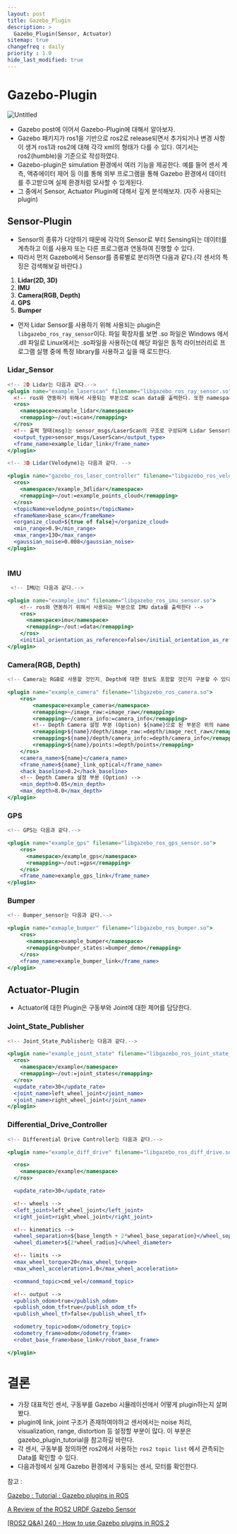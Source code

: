 ```yaml
---
layout: post
title: Gazebo_Plugin
description: >
  Gazebo_Plugin(Sensor, Actuator)
sitemap: true
changefreq : daily
priority : 1.0
hide_last_modified: true
---
```


# Gazebo-Plugin

![Untitled](https://raw.githubusercontent.com/eeoon/eeoon.github.io/main/robotics/images/gazebo_plugin/image.png)

- Gazebo post에 이어서 Gazebo-Plugin에 대해서 알아보자.
- Gazebo 패키지가 ros1을 기반으로 ros2로 release되면서 추가되거나 변경 사항이 생겨 ros1과 ros2에 대해 각각 xml의 형태가 다를 수 있다. 여기서는 ros2(humble)을 기준으로 작성하였다.
- Gazebo-plugin은 simulation 환경에서 여러 기능을 제공한다. 예를 들어 센서 계측, 액츄에이터 제어 등 이를 통해 외부 프로그램을 통해 Gazebo 환경에서 데이터를 주고받으며 실제 환경처럼 모사할 수 있게된다.
- 그 중에서 Sensor, Actuator Plugin에 대해서 깊게 분석해보자. (자주 사용되는 plugin)

## Sensor-Plugin

- Sensor의 종류가 다양하기 때문에 각각의 Sensor로 부터 Sensing되는 데이터를 계측하고 이를 사용자 또는 다른 프로그램과 연동하여 진행할 수 있다.
- 따라서 먼저 Gazebo에서 Sensor를 종류별로 분리하면 다음과 같다.(각 센서의 특징은 검색해보길 바란다.)

1. **Lidar(2D, 3D)**
2. **IMU**
3. **Camera(RGB, Depth)**
4. **GPS**
5. **Bumper**

- 먼저 Lidar Sensor를 사용하기 위해 사용되는 plugin은 `libgazebo_ros_ray_sensor`이다. 파일 확장자를 보면 .so 파일은 Windows 에서 .dll 파일로 Linux에서는 .so파일을 사용하는데 해당 파일은 동적 라이브러리로 프로그램 실행 중에 특정 library를 사용하고 싶을 때 로드한다.

### Lidar_Sensor

```jsx
<!-- 2D Lidar는 다음과 같다.-->
<plugin name="example_laserscan" filename="libgazebo_ros_ray_sensor.so">
  <!-- ros와 연동하기 위해서 사용되는 부분으로 scan data를 출력한다. 또한 namespace는 필수가 아니기 때문에 주석처리할 수 있다. -->
  <ros>
    <namespace>example_lidar</namespace>
    <remapping>~/out:=scan</remapping>
  </ros>
  <!-- 출력 형태(msg)는 sensor_msgs/LaserScan의 구조로 구성되며 Lidar Sensor의 frame을 설정한다. -->
  <output_type>sensor_msgs/LaserScan</output_type>
  <frame_name>example_lidar_link</frame_name>
</plugin>

<!-- 3D Lidar(Velodyne)는 다음과 같다. -->

<plugin name="gazebo_ros_laser_controller" filename="libgazebo_ros_velodyne_laser.so">
  <ros>
    <namespace>/example_3dlidar</namespace>
    <remapping>~/out:=example_points_cloud</remapping>
  </ros>
  <topicName>velodyne_points</topicName>
  <frameName>base_scan</frameName>
  <organize_cloud>${true of false}</organize_cloud>
  <min_range>0.9</min_range>
  <max_range>130</max_range>
  <gaussian_noise>0.008</gaussian_noise>
</plugin>
        
```

### **IMU**

```jsx
 <!-- IMU는 다음과 같다.-->

<plugin name="example_imu" filename="libgazebo_ros_imu_sensor.so">
    <!-- ros와 연동하기 위해서 사용되는 부분으로 IMU data를 출력한다 -->      
    <ros>
      <namespace>imu</namespace>
      <remapping>~/out:=data</remapping>
    </ros>
    <initial_orientation_as_reference>false</initial_orientation_as_reference>
</plugin>
```

### **Camera(RGB, Depth)**

```jsx
<!-- Camera는 RGB로 사용할 것인지, Depth에 대한 정보도 포함할 것인지 구분할 수 있다.-->

<plugin name="example_camera" filename="libgazebo_ros_camera.so">
    <ros>
        <namespace>example_camera</namespace>
        <remapping>~/image_raw:=image_raw</remapping>
        <remapping>~/camera_info:=camera_info</remapping>
        <!-- Depth Camera 설정 부분 (Option) ${name}으로 된 부분은 위의 namespace에서 설정한 example_camera가 삽입된다.-->
        <remapping>${name}/depth/image_raw:=depth/image_rect_raw</remapping>
        <remapping>${name}/depth/camera_info:=depth/camera_info</remapping>
        <remapping>${name}/points:=depth/points</remapping>
    </ros>
    <camera_name>${name}</camera_name>
    <frame_name>${name}_link_optical</frame_name>
    <hack_baseline>0.2</hack_baseline>
    <!-- Depth Camera 설정 부분 (Option) -->
    <min_depth>0.05</min_depth>
    <max_depth>8.0</max_depth>            
</plugin>        
```

### **GPS**

```jsx
<!-- GPS는 다음과 같다.-->

<plugin name="example_gps" filename="libgazebo_ros_gps_sensor.so">
    <ros>
      <namespace>/example_gps</namespace>
      <remapping>~/out:=gps</remapping>
    </ros>
    <frame_name>example_gps_link</frame_name>
</plugin>
```

### **Bumper**

```jsx
<!-- Bumper_sensor는 다음과 같다.-->

<plugin name="exmaple_bumper" filename="libgazebo_ros_bumper.so">
    <ros>
      <namespace>example_bumper</namespace>
      <remapping>bumper_states:=bumper_demo</remapping>
    </ros>
    <frame_name>example_bumper_link</frame_name>
</plugin>
```

## Actuator-Plugin

- Actuator에 대한 Plugin은 구동부와 Joint에 대한 제어를 담당한다.

### Joint_State_Publisher

```jsx
<!-- Joint_State_Publisher는 다음과 같다.-->

<plugin name="example_joint_state" filename="libgazebo_ros_joint_state_publisher.so">
  <ros>
    <namespace>/example</namespace>
    <remapping>~/out:=joint_states</remapping>
  </ros>
  <update_rate>30</update_rate>
  <joint_name>left_wheel_joint</joint_name>
  <joint_name>right_wheel_joint</joint_name>
</plugin>
```

### Differential_Drive_Controller

```jsx
<!-- Differential Drive Controller는 다음과 같다.-->

<plugin name="example_diff_drive" filename="libgazebo_ros_diff_drive.so">

  <ros>
    <namespace>/example</namespace>
  </ros>

  <update_rate>30</update_rate>

  <!-- wheels -->
  <left_joint>left_wheel_joint</left_joint>
  <right_joint>right_wheel_joint</right_joint>

  <!-- kinematics -->
  <wheel_separation>${base_length + 2*wheel_base_separation}</wheel_separation>
  <wheel_diameter>${2*wheel_radius}</wheel_diameter>

  <!-- limits -->
  <max_wheel_torque>20</max_wheel_torque>
  <max_wheel_acceleration>1.0</max_wheel_acceleration>

  <command_topic>cmd_vel</command_topic>

  <!-- output -->
  <publish_odom>true</publish_odom>
  <publish_odom_tf>true</publish_odom_tf>
  <publish_wheel_tf>false</publish_wheel_tf>

  <odometry_topic>odom</odometry_topic>
  <odometry_frame>odom</odometry_frame>
  <robot_base_frame>base_link</robot_base_frame>

</plugin>
```

# 결론

- 가장 대표적인 센서, 구동부를 Gazebo 시뮬레이션에서 어떻게 plugin하는지 살펴봤다.
- plugin에 link, joint 구조가 존재하여야하고 센서에서는 noise 처리, visualization, range, distortion 등 설정할 부분이 많다. 이 부분은 gazebo_plugin_tutorial을 참고하길 바란다.
- 각 센서, 구동부를 정의하면 ros2에서 사용하는 `ros2 topic list` 에서 관측되는 Data를 확인할 수 있다.
- 다음과정에서 실제 Gazebo 환경에서 구동되는 센서, 모터를 확인한다.

참고 : 

[Gazebo  : Tutorial : Gazebo plugins in ROS](https://classic.gazebosim.org/tutorials?tut=ros_gzplugins)

[A Review of the ROS2 URDF Gazebo Sensor](https://medium.com/@bytesrobotics/a-review-of-the-ros2-urdf-gazebo-sensor-91e947c633d7)

[[ROS2 Q&A] 240 - How to use Gazebo plugins in ROS 2](https://www.youtube.com/watch?v=JJDebiniDBw)


